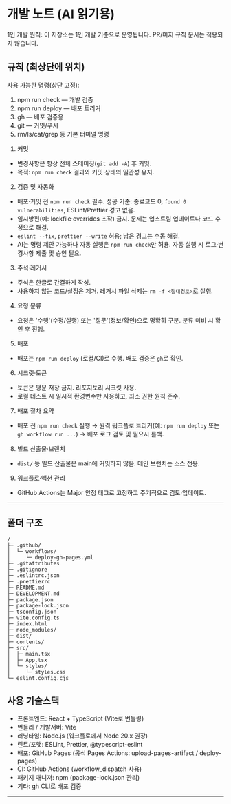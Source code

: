 # 개발 노트 (AI 읽기용)

1인 개발 원칙: 이 저장소는 1인 개발 기준으로 운영됩니다. PR/머지 규칙 문서는 적용되지 않습니다.


## 규칙 (최상단에 위치)

사용 가능한 명령(상단 고정):

1. npm run check — 개발 검증
2. npm run deploy — 배포 트리거
3. gh — 배포 검증용
4. git — 커밋/푸시
5. rm/ls/cat/grep 등 기본 터미널 명령

1) 커밋
- 변경사항은 항상 전체 스테이징(`git add -A`) 후 커밋.
- 목적: `npm run check` 결과와 커밋 상태의 일관성 유지.

2) 검증 및 자동화
- 배포·커밋 전 `npm run check` 필수. 성공 기준: 종료코드 0, `found 0 vulnerabilities`, ESLint/Prettier 경고 없음.
- 임시방편(예: lockfile·overrides 조작) 금지. 문제는 업스트림 업데이트나 코드 수정으로 해결.
- `eslint --fix`, `prettier --write` 허용; 남은 경고는 수동 해결.
- AI는 명령 제안 가능하나 자동 실행은 `npm run check`만 허용. 자동 실행 시 로그·변경사항 제출 및 승인 필요.

3) 주석·레거시
- 주석은 한글로 간결하게 작성.
- 사용하지 않는 코드/설정은 제거. 레거시 파일 삭제는 `rm -f <절대경로>`로 실행.

4) 요청 분류
- 요청은 '수행'(수정/실행) 또는 '질문'(정보/확인)으로 명확히 구분. 분류 미비 시 확인 후 진행.

5) 배포
- 배포는 `npm run deploy` (로컬/CI)로 수행. 배포 검증은 `gh`로 확인.

6) 시크릿·토큰
- 토큰은 평문 저장 금지. 리포지토리 시크릿 사용.
- 로컬 테스트 시 일시적 환경변수만 사용하고, 최소 권한 원칙 준수.

7) 배포 절차 요약
- 배포 전 `npm run check` 실행 → 원격 워크플로 트리거(예: `npm run deploy` 또는 `gh workflow run ...`) → 배포 로그 검토 및 필요시 롤백.

8) 빌드 산출물·브랜치
- `dist/` 등 빌드 산출물은 main에 커밋하지 않음. 메인 브랜치는 소스 전용.

9) 워크플로·액션 관리
- GitHub Actions는 Major 안정 태그로 고정하고 주기적으로 검토·업데이트.



---


## 폴더 구조

```
/
├─ .github/
│  └─ workflows/
│     └─ deploy-gh-pages.yml
├─ .gitattributes
├─ .gitignore
├─ .eslintrc.json
├─ .prettierrc
├─ README.md
├─ DEVELOPMENT.md
├─ package.json
├─ package-lock.json
├─ tsconfig.json
├─ vite.config.ts
├─ index.html
├─ node_modules/
├─ dist/
├─ contents/
├─ src/
│  ├─ main.tsx
│  ├─ App.tsx
│  └─ styles/
│     └─ styles.css
└─ eslint.config.cjs

```

## 사용 기술스택

- 프론트엔드: React + TypeScript (Vite로 번들링)
- 번들러 / 개발서버: Vite
- 러닝타임: Node.js (워크플로에서 Node 20.x 권장)
- 린트/포맷: ESLint, Prettier, @typescript-eslint
- 배포: GitHub Pages (공식 Pages Actions: upload-pages-artifact / deploy-pages)
- CI: GitHub Actions (workflow_dispatch 사용)
- 패키지 매니저: npm (package-lock.json 관리)
- 기타: gh CLI로 배포 검증


---

